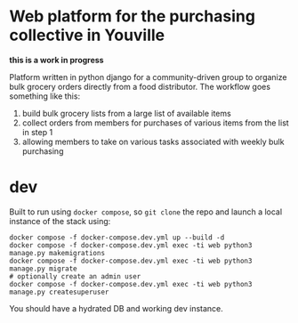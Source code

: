 # Web platform for the purchasing collective in Youville

**this is a work in progress**

Platform written in python django for a community-driven group to organize bulk grocery orders directly from a food distributor. The workflow goes something like this:

1. build bulk grocery lists from a large list of available items
2. collect orders from members for purchases of various items from the list in step 1
3. allowing members to take on various tasks associated with weekly bulk purchasing

# dev

Built to run using `docker compose`, so `git clone` the repo and launch a local instance of the stack using:

```
docker compose -f docker-compose.dev.yml up --build -d
docker compose -f docker-compose.dev.yml exec -ti web python3 manage.py makemigrations
docker compose -f docker-compose.dev.yml exec -ti web python3 manage.py migrate
# optionally create an admin user
docker compose -f docker-compose.dev.yml exec -ti web python3 manage.py createsuperuser
```

You should have a hydrated DB and working dev instance.
